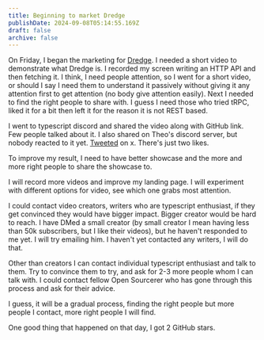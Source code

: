 ```yaml
---
title: Beginning to market Dredge
publishDate: 2024-09-08T05:14:55.169Z
draft: false
archive: false
---
```


On Friday, I began the marketing for [Dredge](https://github.com/dhrjarun/dredge/). I needed a short video to demonstrate what Dredge is. I recorded my screen writing an HTTP API and then fetching it. I think, I need people attention, so I went for a short video, or should I say I need them to understand it passively without giving it any attention first to get attention (no body give attention easily). Next I needed to find the right people to share with. I guess I need those who tried tRPC, liked it for a bit then left it for the reason it is not REST based.

I went to typescript discord and shared the video along with GitHub link. Few people talked about it. I also shared on Theo's discord server, but nobody reacted to it yet. [Tweeted](https://x.com/dhrjarun/status/1831953761365049534) on x. There's just two likes.

To improve my result, I need to have better showcase and the more and more right people to share the showcase to.

I will record more videos and improve my landing page. I will experiment with different options for video, see which one grabs most attention.

I could contact video creators, writers who are typescript enthusiast, if they get convinced they would have bigger impact. Bigger creator would be hard to reach. I have DMed a small creator (by small creator I mean having less than 50k subscribers, but I like their videos), but he haven't responded to me yet. I will try emailing him. I haven't yet contacted any writers, I will do that.

Other than creators I can contact individual typescript enthusiast and talk to them. Try to convince them to try, and ask for 2-3 more people whom I can talk with. I could contact fellow Open Sourcerer who has gone through this process and ask for their advice.

I guess, it will be a gradual process, finding the right people but more people I contact, more right people I will find.

One good thing that happened on that day, I got 2 GitHub stars.
